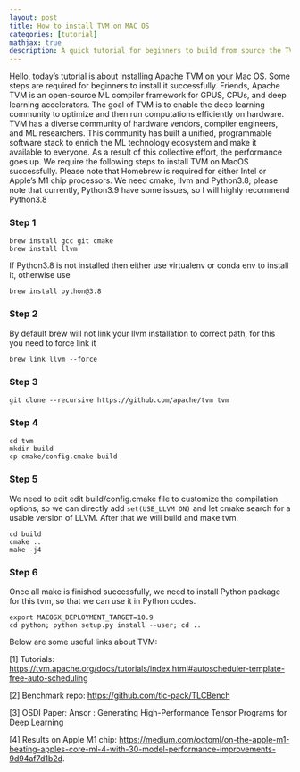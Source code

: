 ```yaml
---
layout: post
title: How to install TVM on MAC OS
categories: [tutorial]
mathjax: true
description: A quick tutorial for beginners to build from source the TVM in Mac OS
---
```


Hello, today’s tutorial is about installing Apache TVM on your Mac OS. Some steps are required for beginners to install it successfully. Friends, Apache TVM is an open-source ML compiler framework for GPUS, CPUs, and deep learning accelerators. The goal of TVM is to enable the deep learning community to optimize and then run computations efficiently on hardware. TVM has a diverse community of hardware vendors, compiler engineers, and ML researchers. This community has built a unified, programmable software stack to enrich the ML technology ecosystem and make it available to everyone. As a result of this collective effort, the performance goes up. We require the following steps to install TVM on MacOS successfully. Please note that Homebrew is required for either Intel or Apple’s M1 chip processors. We need cmake, llvm and Python3.8; please note that currently, Python3.9 have some issues, so I will highly recommend Python3.8

### Step 1
```
brew install gcc git cmake
brew install llvm
```
If Python3.8 is not installed then either use virtualenv or conda env to install it, otherwise use 
```
brew install python@3.8
```
### Step 2
By default brew will not link your llvm installation to correct path, for this you need to force link it
```
brew link llvm --force
```

### Step 3

```
git clone --recursive https://github.com/apache/tvm tvm
```
### Step 4

```
cd tvm
mkdir build
cp cmake/config.cmake build
```
### Step 5
We need to edit edit build/config.cmake file to customize the compilation options, so we can directly add `set(USE_LLVM ON)` and let cmake search for a usable version of LLVM. After that we will build and make tvm.

```
cd build
cmake ..
make -j4
```
### Step 6

Once all make is finished successfully, we need to install Python package for this tvm, so that we can use it in Python codes.

```
export MACOSX_DEPLOYMENT_TARGET=10.9 
cd python; python setup.py install --user; cd ..

```



Below are some useful links about TVM:

[1] Tutorials: https://tvm.apache.org/docs/tutorials/index.html#autoscheduler-template-free-auto-scheduling

[2] Benchmark repo: https://github.com/tlc-pack/TLCBench

[3] OSDI Paper: Ansor : Generating High-Performance Tensor Programs for Deep Learning

[4] Results on Apple M1 chip: https://medium.com/octoml/on-the-apple-m1-beating-apples-core-ml-4-with-30-model-performance-improvements-9d94af7d1b2d.
